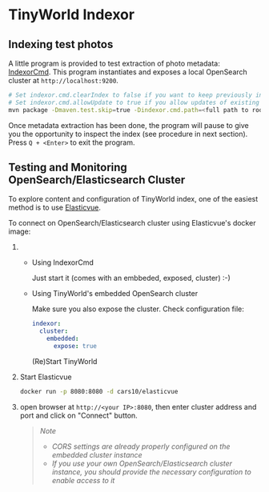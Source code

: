 # TinyWorld Indexor

## Indexing test photos

A little program is provided to test extraction of photo metadata: [IndexorCmd](src/main/java/asaintsever/tinyworld/indexor/IndexorCmd.java). This program instantiates and exposes a local OpenSearch cluster at `http://localhost:9200`.

```sh
# Set indexor.cmd.clearIndex to false if you want to keep previously indexed data
# Set indexor.cmd.allowUpdate to true if you allow updates of existing photo metadata in index
mvn package -Dmaven.test.skip=true -Dindexor.cmd.path=<full path to root directory to index> -Dindexor.cmd.clearIndex=true -Dindexor.cmd.allowUpdate=false -P indexorCmd
```

Once metadata extraction has been done, the program will pause to give you the opportunity to inspect the index (see procedure in next section). Press `Q + <Enter>` to exit the program.

## Testing and Monitoring OpenSearch/Elasticsearch Cluster

To explore content and configuration of TinyWorld index, one of the easiest method is to use [Elasticvue](https://elasticvue.com/).

To connect on OpenSearch/Elasticsearch cluster using Elasticvue's docker image:

1) 
    - Using IndexorCmd

        Just start it (comes with an embbeded, exposed, cluster) :-)

    - Using TinyWorld's embedded OpenSearch cluster
  
        Make sure you also expose the cluster. Check configuration file:

        ```yaml
        indexor:
          cluster:
            embedded:
              expose: true
        ```

        (Re)Start TinyWorld

2) Start Elasticvue

    ```sh
    docker run -p 8080:8080 -d cars10/elasticvue
    ```

3) open browser at `http://<your IP>:8080`, then enter cluster address and port and click on "Connect" button.

    > *Note*
    >
    > - *CORS settings are already properly configured on the embedded cluster instance*
    > - *If you use your own OpenSearch/Elasticsearch cluster instance, you should provide the necessary configuration to enable access to it*
